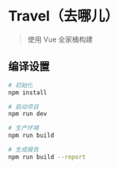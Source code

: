 # Travel（去哪儿）

> 使用 Vue 全家桶构建

## 编译设置

``` bash
# 初始化
npm install

# 启动项目
npm run dev

# 生产环境
npm run build

# 生成报告
npm run build --report
```
